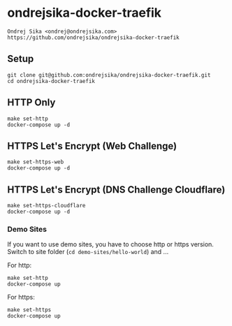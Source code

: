 # ondrejsika-docker-traefik

    Ondrej Sika <ondrej@ondrejsika.com>
    https://github.com/ondrejsika/ondrejsika-docker-traefik

## Setup

```
git clone git@github.com:ondrejsika/ondrejsika-docker-traefik.git
cd ondrejsika-docker-traefik
```

## HTTP Only

```
make set-http
docker-compose up -d
```

## HTTPS Let's Encrypt (Web Challenge)

```
make set-https-web
docker-compose up -d
```

## HTTPS Let's Encrypt (DNS Challenge Cloudflare)

```
make set-https-cloudflare
docker-compose up -d
```

### Demo Sites

If you want to use demo sites, you have to choose http or https version. Switch to site folder (`cd demo-sites/hello-world`) and ...

For http:

```
make set-http
docker-compose up
```

For https:

```
make set-https
docker-compose up
```
